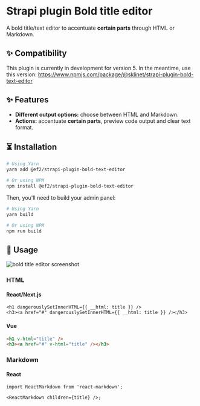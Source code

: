 # Strapi plugin Bold title editor

A bold title/text editor to accentuate **certain parts** through HTML or Markdown.

## ✨ Compatibility

This plugin is currently in development for version 5. In the meantime, use this version:
https://www.npmjs.com/package/@sklinet/strapi-plugin-bold-text-editor

## ✨ Features

- **Different output options:** choose between HTML and Markdown.
- **Actions:** accentuate **certain parts**, preview code output and clear text format.

## ⏳ Installation

```sh
# Using Yarn
yarn add @ef2/strapi-plugin-bold-text-editor

# Or using NPM
npm install @ef2/strapi-plugin-bold-text-editor
```

Then, you'll need to build your admin panel:

```sh
# Using Yarn
yarn build

# Or using NPM
npm run build
```

## 🎉 Usage

![bold title editor screenshot](./bold-text-editor.png)

### HTML

#### React/Next.js

```tsx
<h1 dangerouslySetInnerHTML={{ __html: title }} />
<h3><a href="#" dangerouslySetInnerHTML={{ __html: title }} /></h3>
```

#### Vue

```html
<h1 v-html="title" />
<h3><a href="#" v-html="title" /></h3>
```

### Markdown

#### React

```tsx
import ReactMarkdown from 'react-markdown';

<ReactMarkdown children={title} />;
```
